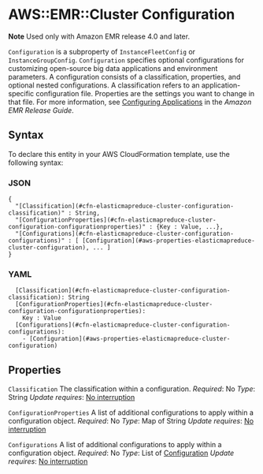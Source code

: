 # AWS::EMR::Cluster Configuration<a name="aws-properties-elasticmapreduce-cluster-configuration"></a>

**Note**
Used only with Amazon EMR release 4\.0 and later\.

`Configuration` is a subproperty of `InstanceFleetConfig` or `InstanceGroupConfig`\. `Configuration` specifies optional configurations for customizing open\-source big data applications and environment parameters\. A configuration consists of a classification, properties, and optional nested configurations\. A classification refers to an application\-specific configuration file\. Properties are the settings you want to change in that file\. For more information, see [Configuring Applications](https://docs.aws.amazon.com/emr/latest/ReleaseGuide/emr-configure-apps.html) in the *Amazon EMR Release Guide*\.

## Syntax<a name="aws-properties-elasticmapreduce-cluster-configuration-syntax"></a>

To declare this entity in your AWS CloudFormation template, use the following syntax:

### JSON<a name="aws-properties-elasticmapreduce-cluster-configuration-syntax.json"></a>

```
{
  "[Classification](#cfn-elasticmapreduce-cluster-configuration-classification)" : String,
  "[ConfigurationProperties](#cfn-elasticmapreduce-cluster-configuration-configurationproperties)" : {Key : Value, ...},
  "[Configurations](#cfn-elasticmapreduce-cluster-configuration-configurations)" : [ [Configuration](#aws-properties-elasticmapreduce-cluster-configuration), ... ]
}
```

### YAML<a name="aws-properties-elasticmapreduce-cluster-configuration-syntax.yaml"></a>

```
  [Classification](#cfn-elasticmapreduce-cluster-configuration-classification): String
  [ConfigurationProperties](#cfn-elasticmapreduce-cluster-configuration-configurationproperties):
    Key : Value
  [Configurations](#cfn-elasticmapreduce-cluster-configuration-configurations):
    - [Configuration](#aws-properties-elasticmapreduce-cluster-configuration)
```

## Properties<a name="aws-properties-elasticmapreduce-cluster-configuration-properties"></a>

`Classification`  <a name="cfn-elasticmapreduce-cluster-configuration-classification"></a>
The classification within a configuration\.
*Required*: No
*Type*: String
*Update requires*: [No interruption](https://docs.aws.amazon.com/AWSCloudFormation/latest/UserGuide/using-cfn-updating-stacks-update-behaviors.html#update-no-interrupt)

`ConfigurationProperties`  <a name="cfn-elasticmapreduce-cluster-configuration-configurationproperties"></a>
A list of additional configurations to apply within a configuration object\.
*Required*: No
*Type*: Map of String
*Update requires*: [No interruption](https://docs.aws.amazon.com/AWSCloudFormation/latest/UserGuide/using-cfn-updating-stacks-update-behaviors.html#update-no-interrupt)

`Configurations`  <a name="cfn-elasticmapreduce-cluster-configuration-configurations"></a>
A list of additional configurations to apply within a configuration object\.
*Required*: No
*Type*: List of [Configuration](#aws-properties-elasticmapreduce-cluster-configuration)
*Update requires*: [No interruption](https://docs.aws.amazon.com/AWSCloudFormation/latest/UserGuide/using-cfn-updating-stacks-update-behaviors.html#update-no-interrupt)
